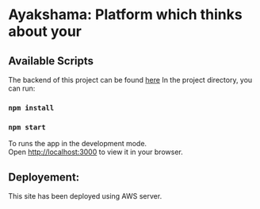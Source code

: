 # Ayakshama: Platform which thinks about your
## Available Scripts
The backend of this project can be found [here](https://github.com/ambuj-1211/ml_healthcare_flask)
In the project directory, you can run:
### `npm install`
### `npm start`

To runs the app in the development mode.\
Open [http://localhost:3000](http://localhost:3000) to view it in your browser.

## Deployement:
This site has been deployed using AWS server.




